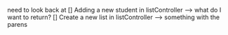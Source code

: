need to look back at
[] Adding a new student in listController --> what do I want to return?
[] Create a new list in listController --> something with the parens